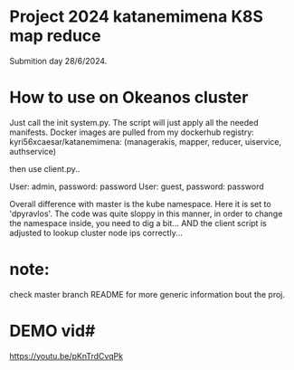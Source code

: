 # Project 2024 katanemimena K8S map reduce

Submition day 28/6/2024.

# How to use on Okeanos cluster
Just call the init system.py. The script will just apply all the needed manifests. Docker images are pulled from my dockerhub registry:
kyri56xcaesar/katanemimena:<image> (managerakis, mapper, reducer, uiservice, authservice)

then use client.py..


User: admin, password: password
User: guest, password: password


Overall difference with master is the kube namespace. Here it is set to 'dpyravlos'. The code was quite sloppy in this manner, in order to change the namespace inside, you need to dig a bit...
AND the client script is adjusted to lookup cluster node ips correctly...




# note:
check master branch README for more generic information bout the proj.

# DEMO  vid#
https://youtu.be/pKnTrdCvqPk